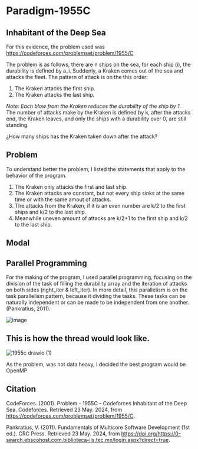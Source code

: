 # Paradigm-1955C

## Inhabitant of the Deep Sea
For this evidence, the problem used was 
https://codeforces.com/problemset/problem/1955/C

The problem is as follows, there are n ships on the sea, for each ship (i), the durability is defined by a_i. Suddenly, a Kraken comes out of the sea and attacks the fleet. The pattern of attack is on the this order:
1. The Kraken attacks the first ship.
2. The Kraken attacks the last ship.

*Note: Each blow from the Kraken reduces the durability of the ship by 1.*
The number of attacks make by the Kraken is defined by k, after the attacks end, the Kraken leaves, and only the ships with a durability over 0, are still standing.

¿How many ships has the Kraken taken down after the attack?

## Problem
To understand better the problem, I listed the statements that apply to the behavior of the program.
1. The Kraken only attacks the first and last ship.
2. The Kraken attacks are constant, but not every ship sinks at the same time or with the same amout of attacks.
3. The attacks from the Kraken, if it is an even number are k/2 to the first ships and k/2 to the last ship.
4. Meanwhile uneven amount of attacks are k/2+1 to the first ship and k/2 to the last ship.

## Modal
## Parallel Programming

For the making of the program, I used parallel programming, focusing on the division of the task of filling the durability array and the iteration of attacks on both sides (right_iter & left_iter). In more detail, this parallelism is on the task parallelism pattern, because it dividing the tasks. These tasks can be naturally independent or can be made to be independent from one another. (Pankratius, 2011).

![image](https://github.com/A01705840/Paradigm-1955C/assets/111139686/bcf2ea17-9c87-4f0d-bf99-838e6dfe9b61)

This is how the thread would look like.
----------------------
![1955c drawio (1)](https://github.com/A01705840/Paradigm-1955C/assets/111139686/fe8e569f-e212-43b6-918a-04f7d2b751c5)

As the problem, was not data heavy, I decided the best program would be OpenMP

## Citation
CodeForces. (2001). Problem - 1955C - Codeforces Inhabitant of the Deep Sea. Codeforces. Retrieved 23 May. 2024, from https://codeforces.com/problemset/problem/1955/C.

Pankratius, V. (2011). Fundamentals of Multicore Software Development (1st ed.). CRC Press. Retrieved 23 May. 2024, from https://doi.org/https://0-search.ebscohost.com.biblioteca-ils.tec.mx/login.aspx?direct=true.
